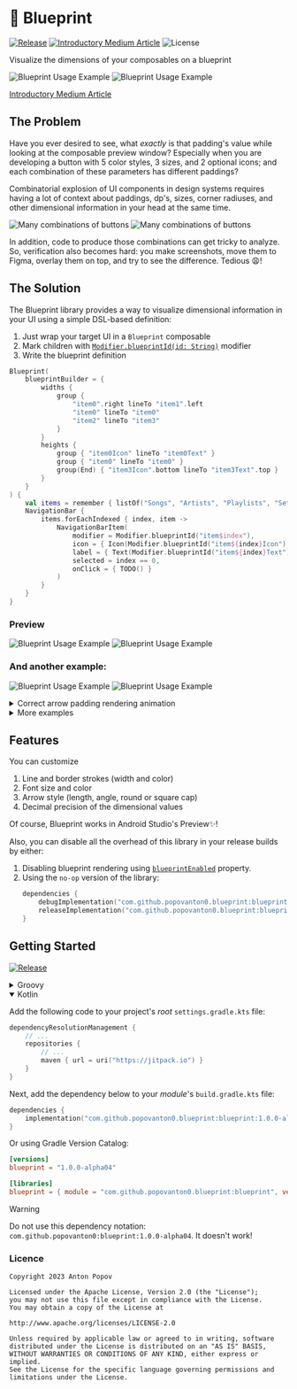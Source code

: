 # 📐 Blueprint

[![Release](https://jitpack.io/v/popovanton0/blueprint.svg)](https://jitpack.io/#popovanton0/blueprint)
[![Introductory Medium Article](https://img.shields.io/badge/medium-article-grey?labelColor=black&logo=medium&logoColor=white&link=https://proandroiddev.com/blueprint-visualizing-paddings-in-jetpack-compose-eb62413c6d74)](https://proandroiddev.com/blueprint-visualizing-paddings-in-jetpack-compose-eb62413c6d74)
![License](https://img.shields.io/github/license/popovanton0/Blueprint?color=blue)

Visualize the dimensions of your composables on a blueprint

![Blueprint Usage Example](images/navbar-light.png#gh-light-mode-only)
![Blueprint Usage Example](images/navbar-dark.png#gh-dark-mode-only)

[Introductory Medium Article](https://proandroiddev.com/blueprint-visualizing-paddings-in-jetpack-compose-eb62413c6d74)

## The Problem

Have you ever desired to see, what *exactly* is that padding's value while looking at the composable
preview window? Especially when you are developing a button with 5 color styles, 3 sizes, and 2
optional icons; and each combination of these parameters has different paddings?

Combinatorial explosion of UI components in design systems requires having a lot of context about
paddings, dp's, sizes, corner radiuses, and other dimensional information in your head at the
same time.

![Many combinations of buttons](images/combinations-light.png#gh-light-mode-only)
![Many combinations of buttons](images/combinations-dark.png#gh-dark-mode-only)

In addition, code to produce those combinations can get tricky to analyze. So, verification also
becomes hard: you make screenshots, move them to Figma, overlay them on top, and try to see the
difference. Tedious 😩!

## The Solution

The Blueprint library provides a way to visualize dimensional information in your UI using a simple
DSL-based definition:

1. Just wrap your target UI in a `Blueprint` composable
2. Mark children
   with [`Modifier.blueprintId(id: String)`](https://github.com/popovanton0/Blueprint/blob/main/blueprint/src/main/java/com/popovanton0/blueprint/BlueprintId.kt)
   modifier
3. Write the blueprint definition

```kotlin
Blueprint(
    blueprintBuilder = {
        widths {
            group {
                "item0".right lineTo "item1".left
                "item0" lineTo "item0"
                "item2" lineTo "item3"
            }
        }
        heights {
            group { "item0Icon" lineTo "item0Text" }
            group { "item0" lineTo "item0" }
            group(End) { "item3Icon".bottom lineTo "item3Text".top }
        }
    }
) {
    val items = remember { listOf("Songs", "Artists", "Playlists", "Settings") }
    NavigationBar {
        items.forEachIndexed { index, item ->
            NavigationBarItem(
                modifier = Modifier.blueprintId("item$index"),
                icon = { Icon(Modifier.blueprintId("item${index}Icon"), TODO()) },
                label = { Text(Modifier.blueprintId("item${index}Text"), TODO()) },
                selected = index == 0,
                onClick = { TODO() }
            )
        }
    }
}
```

### Preview

![Blueprint Usage Example](images/navbar-light.png#gh-light-mode-only)
![Blueprint Usage Example](images/navbar-dark.png#gh-dark-mode-only)

### And another example:

![Blueprint Usage Example](images/button-light.png#gh-light-mode-only)
![Blueprint Usage Example](images/button-dark.png#gh-dark-mode-only)

<details>
<summary>Correct arrow padding rendering animation</summary>

[Arrow angle animation.mov](images/arrow-angle-anim.mov)
[Arrow angle animation in debug mode.mov](images/arrow-angle-anim-debug.mov)

</details>

<details>
<summary>More examples</summary>

These are snapshots from snapshot testing:

|                                                                                                                                                                      |                                                                                                                                                                                                                                                                                                                                                            |
|----------------------------------------------------------------------------------------------------------------------------------------------------------------------|------------------------------------------------------------------------------------------------------------------------------------------------------------------------------------------------------------------------------------------------------------------------------------------------------------------------------------------------------------|
| ![almost_none_space_to_draw](/blueprint/src/test/snapshots/images/com.popovanton0.blueprint_BlueprintScreenshotTest_almost_none_space_to_draw.png)                   | ![no_blueprint_if_globally_disabled](/blueprint/src/test/snapshots/images/com.popovanton0.blueprint_BlueprintScreenshotTest_no_blueprint_if_globally_disabled.png)                                                                                                                                                                                         |
| ![arrow_customization 0](/blueprint/src/test/snapshots/images/com.popovanton0.blueprint_BlueprintScreenshotTest_arrow_customization[0.0].png)                        | ![not_enough_space_to_draw](/blueprint/src/test/snapshots/images/com.popovanton0.blueprint_BlueprintScreenshotTest_not_enough_space_to_draw.png)                                                                                                                                                                                                           |
| ![arrow_customization 15](/blueprint/src/test/snapshots/images/com.popovanton0.blueprint_BlueprintScreenshotTest_arrow_customization[15.0].png)                      | ![padding_not_applied](/blueprint/src/test/snapshots/images/com.popovanton0.blueprint_BlueprintScreenshotTest_padding_not_applied.png)                                                                                                                                                                                                                     |
| ![arrow_customization 45](/blueprint/src/test/snapshots/images/com.popovanton0.blueprint_BlueprintScreenshotTest_arrow_customization[45.0].png)                      | ![reacts_to_blueprint_builder_update_(with_green)](/blueprint/src/test/snapshots/images/com.popovanton0.blueprint_BlueprintScreenshotTest_reacts_to_blueprint_builder_update_(with_green).png)                                                                                                                                                             |
| ![arrow_customization 90](/blueprint/src/test/snapshots/images/com.popovanton0.blueprint_BlueprintScreenshotTest_arrow_customization[90.0].png)                      | ![reacts_to_blueprint_builder_update_(without_green)](/blueprint/src/test/snapshots/images/com.popovanton0.blueprint_BlueprintScreenshotTest_reacts_to_blueprint_builder_update_(without_green).png)                                                                                                                                                       |
| ![basicTest](/blueprint/src/test/snapshots/images/com.popovanton0.blueprint_BlueprintScreenshotTest_basicTest.png)                                                   | ![size_labels](/blueprint/src/test/snapshots/images/com.popovanton0.blueprint_BlueprintScreenshotTest_size_labels.png)                                                                                                                                                                                                                                     |
| ![correct_line_widths_and_alignments](/blueprint/src/test/snapshots/images/com.popovanton0.blueprint_BlueprintScreenshotTest_correct_line_widths_and_alignments.png) | ![when_blueprint_is_disabled_it_is_not_shown](/blueprint/src/test/snapshots/images/com.popovanton0.blueprint_BlueprintScreenshotTest_when_blueprint_is_disabled_it_is_not_shown.png)                                                                                                                                                                       |
| ![customFontSizeAndColor](/blueprint/src/test/snapshots/images/com.popovanton0.blueprint_BlueprintScreenshotTest_customFontSizeAndColor.png)                         | ![when_specifying_blueprint_ids_that_are_not_referenced_in_the_composable_no_dimensions_are_shown](/blueprint/src/test/snapshots/images/com.popovanton0.blueprint_BlueprintScreenshotTest_when_specifying_blueprint_ids_that_are_not_referenced_in_the_composable_no_dimensions_are_shown.png)                                                             |
| ![emptyBlueprint](/blueprint/src/test/snapshots/images/com.popovanton0.blueprint_BlueprintScreenshotTest_emptyBlueprint.png)                                         | ![when_specifying_blueprint_ids_that_are_then_removed_from_the_composition_dimensions_are_shown_and_then_hidden_(with_green)](/blueprint/src/test/snapshots/images/com.popovanton0.blueprint_BlueprintScreenshotTest_when_specifying_blueprint_ids_that_are_then_removed_from_the_composition_dimensions_are_shown_and_then_hidden_(with_green).png)       |
| ![fractional_dp_values_rendering](/blueprint/src/test/snapshots/images/com.popovanton0.blueprint_BlueprintScreenshotTest_fractional_dp_values_rendering.png)         | ![when_specifying_blueprint_ids_that_are_then_removed_from_the_composition_dimensions_are_shown_and_then_hidden_(without_green)](/blueprint/src/test/snapshots/images/com.popovanton0.blueprint_BlueprintScreenshotTest_when_specifying_blueprint_ids_that_are_then_removed_from_the_composition_dimensions_are_shown_and_then_hidden_(without_green).png) |

</details>

## Features

You can customize

1. Line and border strokes (width and color)
2. Font size and color
3. Arrow style (length, angle, round or square cap)
4. Decimal precision of the dimensional values

Of course, Blueprint works in Android Studio's Preview✨!

Also, you can disable all the overhead of this library in your release builds by either:

1. Disabling blueprint rendering
   using [`blueprintEnabled`](https://github.com/popovanton0/Blueprint/blob/main/blueprint/src/main/java/com/popovanton0/blueprint/Blueprint.kt)
   property.
2. Using the `no-op` version of the library:
    ```kotlin
    dependencies {
        debugImplementation("com.github.popovanton0.blueprint:blueprint:1.0.0-alpha04")
        releaseImplementation("com.github.popovanton0.blueprint:blueprint-no-op:1.0.0-alpha04")
    }
   ```

## Getting Started

[![Release](https://jitpack.io/v/popovanton0/blueprint.svg)](https://jitpack.io/#popovanton0/blueprint)

<details>
<summary>Groovy</summary>

Add the following code to your project's *root* `build.gradle` file:

```groovy
repositories {
    maven { url "https://jitpack.io" }
}
```

Next, add the dependency below to your _module_'s `build.gradle` file:

```gradle
dependencies {
    implementation "com.github.popovanton0.blueprint:blueprint:1.0.0-alpha04"
}
```

</details>

<details open>
<summary>Kotlin</summary>

Add the following code to your project's *root* `settings.gradle.kts` file:

```kotlin
dependencyResolutionManagement {
    // ...
    repositories {
        // ...
        maven { url = uri("https://jitpack.io") }
    }
}
```

Next, add the dependency below to your _module_'s `build.gradle.kts` file:

```kotlin
dependencies {
    implementation("com.github.popovanton0.blueprint:blueprint:1.0.0-alpha04")
}
```

Or using Gradle Version Catalog:

```toml
[versions]
blueprint = "1.0.0-alpha04"

[libraries]
blueprint = { module = "com.github.popovanton0.blueprint:blueprint", version.ref = "blueprint" }
```

</details>

> [!WARNING]
> Do not use this dependency notation: `com.github.popovanton0:blueprint:1.0.0-alpha04`.
> It doesn't work!

### Licence

```
Copyright 2023 Anton Popov

Licensed under the Apache License, Version 2.0 (the "License");
you may not use this file except in compliance with the License.
You may obtain a copy of the License at

http://www.apache.org/licenses/LICENSE-2.0

Unless required by applicable law or agreed to in writing, software
distributed under the License is distributed on an "AS IS" BASIS,
WITHOUT WARRANTIES OR CONDITIONS OF ANY KIND, either express or implied.
See the License for the specific language governing permissions and
limitations under the License.
```
